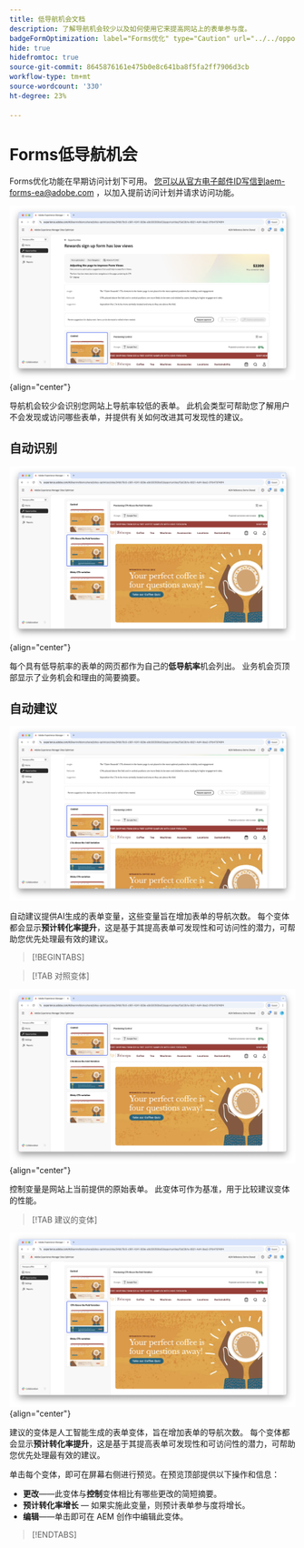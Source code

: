 ```yaml
---
title: 低导航机会文档
description: 了解导航机会较少以及如何使用它来提高网站上的表单参与度。
badgeFormOptimization: label="Forms优化" type="Caution" url="../../opportunity-types/form-optimization.md" tooltip="Forms优化"
hide: true
hidefromtoc: true
source-git-commit: 8645876161e475b0e8c641ba8f5fa2ff7906d3cb
workflow-type: tm+mt
source-wordcount: '330'
ht-degree: 23%

---
```



# Forms低导航机会

<span class="preview"> Forms优化功能在早期访问计划下可用。 您可以从官方电子邮件ID写信到aem-forms-ea@adobe.com ，以加入提前访问计划并请求访问功能。</span>

![导航机会不足](./assets/low-navigation/hero.png){align="center"}

导航机会较少会识别您网站上导航率较低的表单。 此机会类型可帮助您了解用户不会发现或访问哪些表单，并提供有关如何改进其可发现性的建议。

## 自动识别

![自动识别低导航](./assets/low-navigation/auto-identify.png){align="center"}

每个具有低导航率的表单的网页都作为自己的&#x200B;**低导航率**&#x200B;机会列出。 业务机会页顶部显示了业务机会和理由的简要摘要。

## 自动建议

![自动建议低导航](./assets/low-navigation/auto-suggest.png)

自动建议提供AI生成的表单变量，这些变量旨在增加表单的导航次数。 每个变体都会显示&#x200B;**预计转化率提升**，这是基于其提高表单可发现性和可访问性的潜力，可帮助您优先处理最有效的建议。

>[!BEGINTABS]

>[!TAB 对照变体]

![对照变体](./assets/low-navigation/control-variation.png){align="center"}

控制变量是网站上当前提供的原始表单。 此变体可作为基准，用于比较建议变体的性能。

>[!TAB 建议的变体]

![建议的变体](./assets/low-navigation/suggested-variations.png){align="center"}

建议的变体是人工智能生成的表单变体，旨在增加表单的导航次数。 每个变体都会显示&#x200B;**预计转化率提升**，这是基于其提高表单可发现性和可访问性的潜力，可帮助您优先处理最有效的建议。

单击每个变体，即可在屏幕右侧进行预览。在预览顶部提供以下操作和信息：

* **更改**——此变体与&#x200B;**控制**&#x200B;变体相比有哪些更改的简短摘要。
* **预计转化率增长** — 如果实施此变量，则预计表单参与度将增长。
* **编辑**——单击即可在 AEM 创作中编辑此变体。

>[!ENDTABS]

<!-- 

## Auto-optimize

[!BADGE Ultimate]{type=Positive tooltip="Ultimate"}

![Auto-optimize low navigation](./assets/low-views/auto-optimize.png){align="center"}

Sites Optimizer Ultimate adds the ability to deploy auto-optimization for the issues found by the low navigation opportunity.

>[!BEGINTABS]

>[!TAB Test multiple]


>[!TAB Publish selected]

{{auto-optimize-deploy-optimization-slack}}

>[!TAB Request approval]

{{auto-optimize-request-approval}}

>[!ENDTABS]

-->
